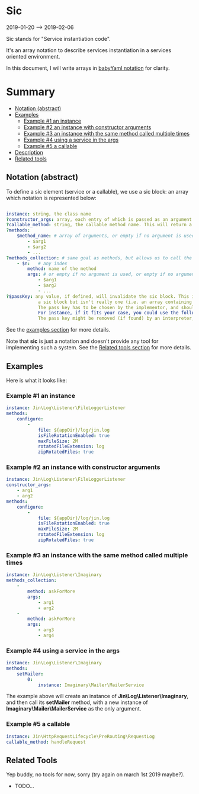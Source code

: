 Sic
========
2019-01-20 --> 2019-02-06


Sic stands for "Service instantiation code".

It's an array notation to describe services instantiation in a services oriented environment.

In this document, I will write arrays in [babyYaml notation](https://github.com/karayabin/universe-snapshot/tree/master/universe/BabyYaml) for clarity.





Summary
=======

- [Notation (abstract)](#notation-abstract)
- [Examples](#examples)
    - [Example #1 an instance](#example-1-an-instance)
    - [Example #2 an instance with constructor arguments](#example-2-an-instance-with-constructor-arguments)
    - [Example #3 an instance with the same method called multiple times](#example-3-an-instance-with-the-same-method-called-multiple-times)
    - [Example #4 using a service in the args](#example-4-using-a-service-in-the-args)
    - [Example #5 a callable](#example-5-a-callable)
- [Description](#description)
- [Related tools](#related-tools)









Notation (abstract)
-------------------


To define a sic element (service or a callable), we use a sic block: an array
which notation is represented below:


```yml

instance: string, the class name
?constructor_args: array, each entry of which is passed as an argument to the constructor
?callable_method: string, the callable method name. This will return a callable (otherwise, the instance will be returned).
?methods:
    $method_name: # array of arguments, or empty if no argument is used
        - $arg1
        - $arg2
        - ...
?methods_collection: # same goal as methods, but allows us to call the same method name multiple times (it's an alternative notation of methods)
    - $n:   # any index
        method: name of the method
        args: # or empty if no argument is used, or empty if no argument is used
            - $arg1
            - $arg2
            - ...
?$passKey: any value, if defined, will invalidate the sic block. This is useful if you want to use an array in an argument that looks like
            a sic block but isn't really one (i.e. an array containing an instance key for instance).
            The pass key has to be chosen by the implementor, and should be consistent across her project/application.
            For instance, if it fits your case, you could use the following: __pass__.
            The pass key might be removed (if found) by an interpreter, so that the intent of the array is not altered.

```


See the [examples section](#examples) for more details.


Note that **sic** is just a notation and doesn't provide any tool for implementing such a system.
See the [Related tools section](#tools) for more details.







Examples
----------

Here is what it looks like:


### Example #1 an instance

```yaml
instance: Jin\Log\Listener\FileLoggerListener
methods:
    configure:
        -
            file: ${appDir}/log/jin.log
            isFileRotationEnabled: true
            maxFileSize: 2M
            rotatedFileExtension: log
            zipRotatedFiles: true
```


### Example #2 an instance with constructor arguments

```yaml
instance: Jin\Log\Listener\FileLoggerListener
constructor_args:
    - arg1
    - arg2
methods:
    configure:
        -
            file: ${appDir}/log/jin.log
            isFileRotationEnabled: true
            maxFileSize: 2M
            rotatedFileExtension: log
            zipRotatedFiles: true
```



### Example #3 an instance with the same method called multiple times

```yaml
instance: Jin\Log\Listener\Imaginary
methods_collection:
    -
        method: askForMore
        args:
            - arg1
            - arg2
    -
        method: askForMore
        args:
            - arg3
            - arg4
```



### Example #4 using a service in the args

```yaml
instance: Jin\Log\Listener\Imaginary
methods:
    setMailer:
        0:
            instance: Imaginary\Mailer\MailerService

```

The example above will create an instance of **Jin\Log\Listener\Imaginary**,
and then call its **setMailer** method, with a new instance of **Imaginary\Mailer\MailerService** as the only argument.







### Example #5 a callable
```yaml
instance: Jin\HttpRequestLifecycle\PreRouting\RequestLog
callable_method: handleRequest
```
















Related Tools
-------------

Yep buddy, no tools for now, sorry (try again on march 1st 2019 maybe?).

- TODO...



